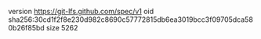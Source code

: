version https://git-lfs.github.com/spec/v1
oid sha256:30cd1f2f8e230d982c8690c57772815db6ea3019bcc3f09705dca580b26f85bd
size 5262
